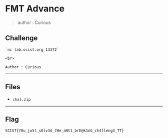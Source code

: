 # FMT Advance
> author : Curious

## Challenge
```
`nc lab.scist.org 13372`

<br>

Author : Curious
```

---
## Files
- `chal.zip`

---
## Flag
```
SCIST{Y0u_ju5t_s0lv3d_7He_aNt1_brE@k1nG_ch4lleng3_TT}
```